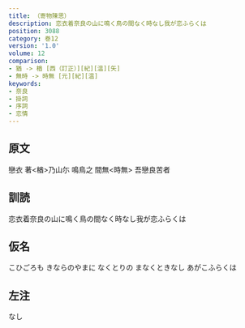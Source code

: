 ```yaml
---
title: （寄物陳思）
description: 恋衣着奈良の山に鳴く鳥の間なく時なし我が恋ふらくは
position: 3088
category: 巻12
version: '1.0'
volume: 12
comparison:
- 猶 -> 楢 [西（訂正）][紀][温][矢]
- 無時 -> 時無 [元][紀][温]
keywords:
- 奈良
- 掛詞
- 序詞
- 恋情
---
```


## 原文

戀衣 著<楢>乃山尓 鳴鳥之 間無<時無> 吾戀良苦者

## 訓読

恋衣着奈良の山に鳴く鳥の間なく時なし我が恋ふらくは

## 仮名

こひごろも きならのやまに なくとりの まなくときなし あがこふらくは

## 左注

なし
